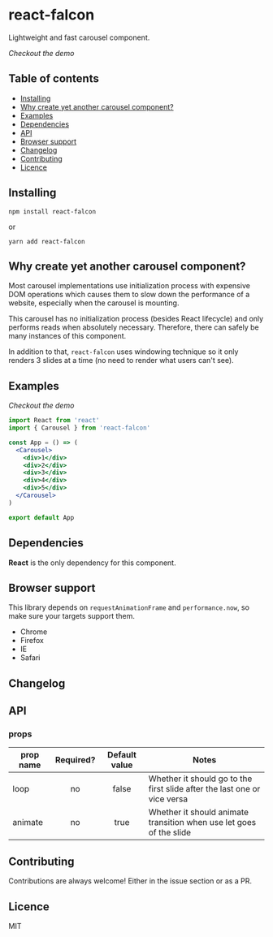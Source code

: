 # react-falcon
<!-- Insert CI/npm badges here -->

Lightweight and fast carousel component.

<!-- Don't forget to add github pages -->
_Checkout the demo_

## Table of contents

- [Installing](#installing)
- [Why create yet another carousel component?](#why-create-yet-another-carousel-component)
- [Examples](#examples)
- [Dependencies](#dependencies)
- [API](#api)
- [Browser support](#browser-support)
- [Changelog](#changelog)
- [Contributing](#contributing)
- [Licence](#licence)

## Installing

```npm install react-falcon```

or

```yarn add react-falcon```


## Why create yet another carousel component?

Most carousel implementations use initialization process with expensive DOM 
operations which causes them to slow down the performance of a website, 
especially when the carousel is mounting. 

This carousel has no initialization process (besides React lifecycle) 
and only performs reads when absolutely necessary. Therefore, there can 
safely be many instances of this component.

In addition to that, `react-falcon` uses windowing technique so it only 
renders 3 slides at a time (no need to render what users can't see).

## Examples

<!-- Don't forget to add github pages -->
_Checkout the demo_

```jsx
import React from 'react'
import { Carousel } from 'react-falcon'

const App = () => (
  <Carousel>
    <div>1</div>
    <div>2</div>
    <div>3</div>
    <div>4</div>
    <div>5</div>
  </Carousel>
)

export default App
```

## Dependencies

__React__ is the only dependency for this component.

## Browser support

This library depends on `requestAnimationFrame` and `performance.now`, so make sure your targets support them.

- Chrome
- Firefox
- IE
- Safari

## Changelog

## API

### props

| prop name | Required?   | Default value | Notes                                                                    |
|-----------|:-----------:|:-------------:|--------------------------------------------------------------------------|
| loop      | no          | false         | Whether it should go to the first slide after the last one or vice versa |
| animate   | no          | true          | Whether it should animate transition when use let goes of the slide      |

## Contributing

Contributions are always welcome! Either in the issue section or as a PR.

## Licence

MIT
